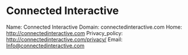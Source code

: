 
# Connected Interactive

Name: Connected Interactive
Domain: connectedinteractive.com
Home: http://connectedinteractive.com
Privacy_policy: http://connectedinteractive.com/privacy/
Email: Info@connectedinteractive.com
